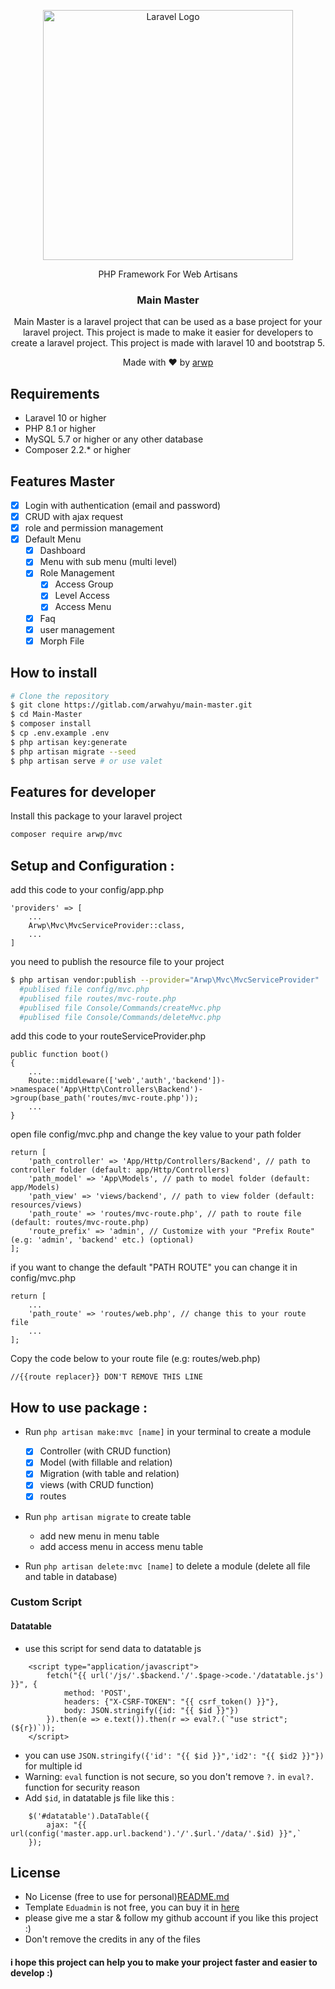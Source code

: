 <p style="text-align: center"><a href="https://laravel.com" target="_blank"><img src="https://raw.githubusercontent.com/laravel/art/master/logo-lockup/5%20SVG/2%20CMYK/1%20Full%20Color/laravel-logolockup-cmyk-red.svg" width="400" alt="Laravel Logo"></a></p>

<p style="text-align: center">
PHP Framework For Web Artisans
</p>

<h3 style="text-align: center"> Main Master </h3>
<p style="text-align: center">
Main Master is a laravel project that can be used as a base project for your laravel project. This project is made to make it easier for developers to create a laravel project. This project is made with laravel 10 and bootstrap 5.
</p>
<p style="text-align: center">
Made with ❤️ by <a href="https://www.linkedin.com/in/arwahyupradana/" target="_blank">arwp</a>
</p>

## Requirements

- Laravel 10 or higher
- PHP 8.1 or higher
- MySQL 5.7 or higher or any other database
- Composer 2.2.* or higher

## Features Master
- [x] Login with authentication (email and password)
- [x] CRUD with ajax request
- [x] role and permission management
- [x] Default Menu
    - [x] Dashboard
    - [x] Menu with sub menu (multi level)
    - [x] Role Management
      - [x] Access Group
      - [x] Level Access
      - [x] Access Menu
    - [x] Faq
    - [x] user management
    - [x] Morph File

## How to install
```bash
# Clone the repository
$ git clone https://gitlab.com/arwahyu/main-master.git
$ cd Main-Master
$ composer install
$ cp .env.example .env
$ php artisan key:generate
$ php artisan migrate --seed
$ php artisan serve # or use valet
``` 

## Features for developer
Install this package to your laravel project
```bash
composer require arwp/mvc
```
## Setup and Configuration :
add this code to your config/app.php
```
'providers' => [
    ...
    Arwp\Mvc\MvcServiceProvider::class,
    ...
]
```
you need to publish the resource file to your project
```bash
$ php artisan vendor:publish --provider="Arwp\Mvc\MvcServiceProvider"
  #publised file config/mvc.php
  #publised file routes/mvc-route.php
  #publised file Console/Commands/createMvc.php
  #publised file Console/Commands/deleteMvc.php
````
add this code to your routeServiceProvider.php
```
public function boot()
{
    ...
    Route::middleware(['web','auth','backend'])->namespace('App\Http\Controllers\Backend')->group(base_path('routes/mvc-route.php'));
    ...
}
```

open file config/mvc.php and change the key value to your path folder
```
return [
    'path_controller' => 'App/Http/Controllers/Backend', // path to controller folder (default: app/Http/Controllers)
    'path_model' => 'App\Models', // path to model folder (default: app/Models)
    'path_view' => 'views/backend', // path to view folder (default: resources/views)
    'path_route' => 'routes/mvc-route.php', // path to route file (default: routes/mvc-route.php)
    'route_prefix' => 'admin', // Customize with your "Prefix Route" (e.g: 'admin', 'backend' etc.) (optional)
];
```
if you want to change the default "PATH ROUTE" you can change it in config/mvc.php
```
return [
    ...
    'path_route' => 'routes/web.php', // change this to your route file
    ...
];
```
Copy the code below to your route file (e.g: routes/web.php)
```
//{{route replacer}} DON'T REMOVE THIS LINE
```

## How to use package :
  - Run `php artisan make:mvc [name]` in your terminal to create a module
    - [x] Controller (with CRUD function)
    - [x] Model (with fillable and relation)
    - [x] Migration (with table and relation)
    - [x] views (with CRUD function)
    - [x] routes 
  - Run `php artisan migrate` to create table
    - add new menu in menu table
    - add access menu in access menu table

  - Run `php artisan delete:mvc [name]` to delete a module (delete all file and table in database)

### Custom Script
#### Datatable
- use this script for send data to datatable js
```
    <script type="application/javascript">
        fetch("{{ url('/js/'.$backend.'/'.$page->code.'/datatable.js') }}", {
            method: 'POST',
            headers: {"X-CSRF-TOKEN": "{{ csrf_token() }}"},
            body: JSON.stringify({id: "{{ $id }}"})
        }).then(e => e.text()).then(r => eval?.(`"use strict";(${r})`));
    </script>
```
- you can use `JSON.stringify({'id': "{{ $id }}",'id2': "{{ $id2 }}"})` for multiple id
- Warning: `eval` function is not secure, so you don't remove `?.` in `eval?.` function for security reason
- Add `$id`, in datatable js file like this :
```
    $('#datatable').DataTable({
        ajax: "{{ url(config('master.app.url.backend').'/'.$url.'/data/'.$id) }}",`
    });
```

## License
- No License (free to use for personal)[README.md](..%2Fmvc-builder%2FREADME.md)
- Template `Eduadmin` is not free, you can buy it in [here](https://themeforest.net/item/eduadmin-responsive-bootstrap-admin-template-dashboard/29365133)
- please give me a star & follow my github account if you like this project :)
- Don't remove the credits in any of the files

#### i hope this project can help you to make your project faster and easier to develop :)
